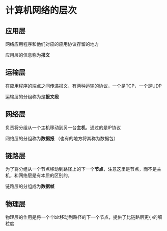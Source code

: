 # 计算机网络的层次 



## 应用层

网络应用程序和他们对应的应用协议存留的地方

应用层的信息称为**报文**



## 运输层

在应用程序的端点之间传递报文，有两种运输的协议，一个是TCP，一个是UDP

运输层的分组称为是**报文段**





## 网络层

负责将分组从一个主机移动到另一台**主机**，通过的是IP协议

网络层的分组称为**数据报**  （也有的地方将其称为数据包）



## 链路层

为了将分组从一个节点移动到路径上的下一个**节点**，注意这里是节点，而不是主机，和网络层是有本质的区别的，

链路层的分组成为**数据帧**



## 物理层

物理层的作用是将一个个bit移动到路径的下一个节点，提供了比链路层更小的细粒度